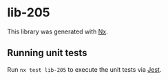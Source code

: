 # lib-205

This library was generated with [Nx](https://nx.dev).

## Running unit tests

Run `nx test lib-205` to execute the unit tests via [Jest](https://jestjs.io).
